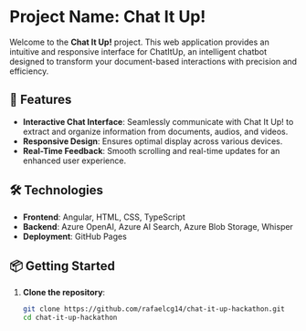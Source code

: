 # Project Name: Chat It Up!

Welcome to the **Chat It Up!** project. This web application provides an intuitive and responsive interface for ChatItUp, an intelligent chatbot designed to transform your document-based interactions with precision and efficiency.

## 🚀 Features

- **Interactive Chat Interface**: Seamlessly communicate with Chat It Up! to extract and organize information from documents, audios, and videos.
- **Responsive Design**: Ensures optimal display across various devices.
- **Real-Time Feedback**: Smooth scrolling and real-time updates for an enhanced user experience.

## 🛠️ Technologies

- **Frontend**: Angular, HTML, CSS, TypeScript
- **Backend**: Azure OpenAI, Azure AI Search, Azure Blob Storage, Whisper
- **Deployment**: GitHub Pages

## 📦 Getting Started

1. **Clone the repository**:
   ```bash
   git clone https://github.com/rafaelcg14/chat-it-up-hackathon.git
   cd chat-it-up-hackathon
